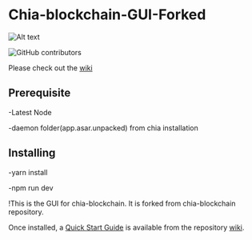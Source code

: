 # Chia-blockchain-GUI-Forked
![Alt text](https://avatars.githubusercontent.com/u/34047804?s=200&v=4)



![GitHub contributors](https://img.shields.io/github/contributors/Chia-Network/chia-blockchain?logo=GitHub)

Please check out the [wiki](https://github.com/Chia-Network/chia-blockchain/wiki)

## Prerequisite

 -Latest Node
 
 -daemon folder(app.asar.unpacked) from chia installation 

## Installing

-yarn install

-npm run dev



!This is the GUI for chia-blockchain. It is forked from chia-blockchain repository.



Once installed, a
[Quick Start Guide](https://github.com/Chia-Network/chia-blockchain/wiki/Quick-Start-Guide)
is available from the repository
[wiki](https://github.com/Chia-Network/chia-blockchain/wiki).
